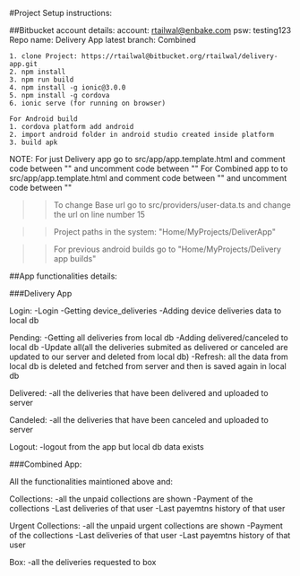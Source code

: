 #Project Setup instructions:

##Bitbucket account details:
	account: rtailwal@enbake.com
	psw: testing123
	Repo name: Delivery App
	latest branch: Combined


	1. clone Project: https://rtailwal@bitbucket.org/rtailwal/delivery-app.git
	2. npm install
	3. npm run build
	4. npm install -g ionic@3.0.0
	5. npm install -g cordova
	6. ionic serve (for running on browser)

	For Android build
	1. cordova platform add android
	2. import android folder in android studio created inside platform
	3. build apk

NOTE:
For just Delivery app go to src/app/app.template.html and comment code between "<!-- For Combined app -->" and uncomment code between "<!-- For Delivery app -->"
For Combined app to to src/app/app.template.html and comment code between "<!-- For Delivery app -->" and uncomment code between "<!-- For Combined app -->"


>> To change Base url go to src/providers/user-data.ts and change the url on line number 15

>> Project paths in the system: "Home/MyProjects/DeliverApp"

>> For previous android builds go to "Home/MyProjects/Delivery app builds"


##App functionalities details:

###Delivery App

Login:
	-Login
	-Getting device_deliveries
	-Adding device deliveries data to local db

Pending:
	-Getting all deliveries from local db
	-Adding delivered/canceled to local db
	-Update all(all the deliveries submited as delivered or canceled are updated to our server and deleted from local db)
	-Refresh: all the data from local db is deleted and fetched from server and then is saved again in local db


Delivered:
	-all the deliveries that have been delivered and uploaded to server

Candeled:
	-all the deliveries that have been canceled and uploaded to server


Logout:
	-logout from the app but local db data exists


###Combined App:

All the functionalities maintioned above and:

Collections:
	-all the unpaid collections are shown
	-Payment of the collections
	-Last deliveries of that user
	-Last payemtns history of that user

Urgent Collections:
	-all the unpaid urgent collections are shown
	-Payment of the collections
	-Last deliveries of that user
	-Last payemtns history of that user

Box:
	-all the deliveries requested to box


